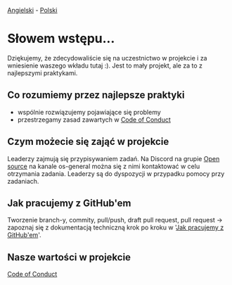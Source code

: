 [Angielski](CONTRIBUTING.md) - [<ins>Polski</ins>](CONTRIBUTING.pl.md)

# Słowem wstępu...

Dziękujemy, że zdecydowaliście się na uczestnictwo w projekcie i za
wniesienie waszego wkładu tutaj :).
Jest to mały projekt, ale za to z najlepszymi praktykami.

## Co rozumiemy przez najlepsze praktyki
- wspólnie rozwiązujemy pojawiające się problemy
- przestrzegamy zasad zawartych w [Code of Conduct](CODE_OF_CONDUCT.pl.md)

## Czym możecie się zająć w projekcie

Leaderzy zajmują się przypisywaniem zadań.
Na Discord na grupie [Open source](https://discord.gg/Hj7bAz2G) na kanale os-general można się z
nimi kontaktować w celu otrzymania zadania. Leaderzy są do dyspozycji w przypadku pomocy przy zadaniach.

## Jak pracujemy z GitHub'em
Tworzenie branch-y, commity, pull/push, draft pull request, pull request → zapoznaj się z dokumentacją techniczną krok po kroku w 
'[Jak pracujemy z GitHub'em](https://github.com/bycza-zagroda/track-expenses-app-documentation/blob/develop/githubwork/GITHUB_WORK.pl.md)'.

## Nasze wartości w projekcie
[Code of Conduct](CODE_OF_CONDUCT.pl.md)
